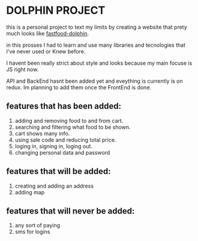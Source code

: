 # DOLPHIN PROJECT

this is a personal project to text my limits by creating a website that prety much looks like [fastfood-dolphin](https://www.dolphin-fastfood.com/order).

in this prosses I had to learn and use many libraries and tecnologies that I've never used or Knew before.


I havent been really strict about style and looks because my main focuse is JS right now.

API and BackEnd hasnt been added yet and eveything is currently is on redux. Im planning to add them once the FrontEnd is done.

## features that has been added:

1. adding and removing food to and from cart.
2. searching and filtering what food to be shown.
3. cart shows many info.
4. using sale code and reducing total price.
5. loging in, signing in, loging out.
6. changing personal data and password

## features that will be added: 

1. creating and adding an address
2. adding map


## features that will never be added:

1. any sort of paying
2. sms for logins 
